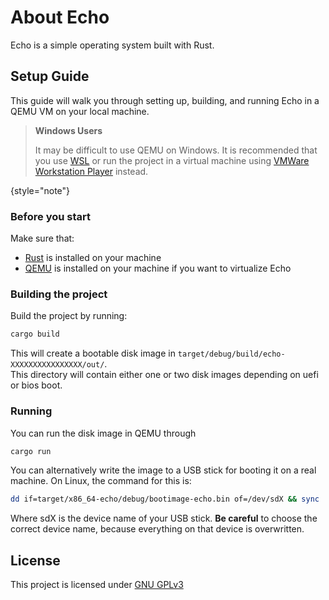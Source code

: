 # About Echo

Echo is a simple operating system built with Rust.

## Setup Guide

This guide will walk you through setting up, building, and running Echo in a QEMU VM on your local machine.

> **Windows Users**
>
> It may be difficult to use QEMU on Windows. It is recommended that you use [WSL](https://learn.microsoft.com/en-us/windows/wsl/about)
> or run the project in a virtual machine using [VMWare Workstation Player](https://www.vmware.com/products/workstation-player.html) instead.
>
{style="note"}

### Before you start

Make sure that:
- [Rust](https://www.rust-lang.org/tools/install) is installed on your machine
- [QEMU](https://www.qemu.org/download/) is installed on your machine if you want to virtualize Echo

### Building the project

Build the project by running:
```bash
cargo build
```

This will create a bootable disk image in `target/debug/build/echo-XXXXXXXXXXXXXXXX/out/`.\
This directory will contain either one or two disk images depending on uefi or bios boot.

### Running
You can run the disk image in QEMU through
```bash
cargo run
```
You can alternatively write the image to a USB stick for booting it on a real machine. On Linux, the command for this is:
```bash
dd if=target/x86_64-echo/debug/bootimage-echo.bin of=/dev/sdX && sync
```
Where sdX is the device name of your USB stick. **Be careful** to choose the correct device name, because everything on that device is overwritten.

## License
This project is licensed under [GNU GPLv3](https://www.gnu.org/licenses/gpl-3.0.en.html)
